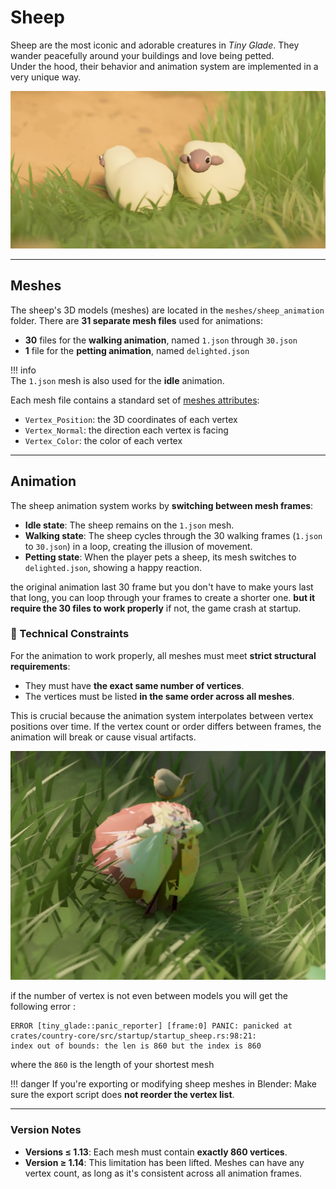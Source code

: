 # Sheep

Sheep are the most iconic and adorable creatures in *Tiny Glade*. They wander peacefully around your buildings and love being petted.  
Under the hood, their behavior and animation system are implemented in a very unique way.

![Sheep](./two_sheep_in_a_meadow.jpg)

---

## Meshes

The sheep's 3D models (meshes) are located in the `meshes/sheep_animation` folder. There are **31 separate mesh files** used for animations:

- **30** files for the **walking animation**, named `1.json` through `30.json`
- **1** file for the **petting animation**, named `delighted.json`

!!! info  
    The `1.json` mesh is also used for the **idle** animation.

Each mesh file contains a standard set of [meshes attributes](../meshes.md):  
- `Vertex_Position`: the 3D coordinates of each vertex  
- `Vertex_Normal`: the direction each vertex is facing 
- `Vertex_Color`: the color of each vertex

---

## Animation

The sheep animation system works by **switching between mesh frames**:

- **Idle state**: The sheep remains on the `1.json` mesh.
- **Walking state**: The sheep cycles through the 30 walking frames (`1.json` to `30.json`) in a loop, creating the illusion of movement.
- **Petting state**: When the player pets a sheep, its mesh switches to `delighted.json`, showing a happy reaction.

the original animation last 30 frame but you don't have to make yours last that long, you can loop through your frames to create a shorter one. **but it require the 30 files to work properly** if not, the game crash at startup.

### 🔧 Technical Constraints

For the animation to work properly, all meshes must meet **strict structural requirements**:

- They must have **the exact same number of vertices**.
- The vertices must be listed **in the same order across all meshes**.

This is crucial because the animation system interpolates between vertex positions over time. If the vertex count or order differs between frames, the animation will break or cause visual artifacts.  

![wrong_vertex_order](./wrong_vertex_order.JPG)  

if the number of vertex is not even between models you will get the following error :  
```
ERROR [tiny_glade::panic_reporter] [frame:0] PANIC: panicked at crates/country-core/src/startup/startup_sheep.rs:98:21:
index out of bounds: the len is 860 but the index is 860
```

where the `860` is the length of your shortest mesh

!!! danger 
    If you're exporting or modifying sheep meshes in Blender:
    Make sure the export script does **not reorder the vertex list**.  



---

### Version Notes

- **Versions ≤ 1.13**: Each mesh must contain **exactly 860 vertices**.  
- **Version ≥ 1.14**: This limitation has been lifted. Meshes can have any vertex count, as long as it's consistent across all animation frames.


